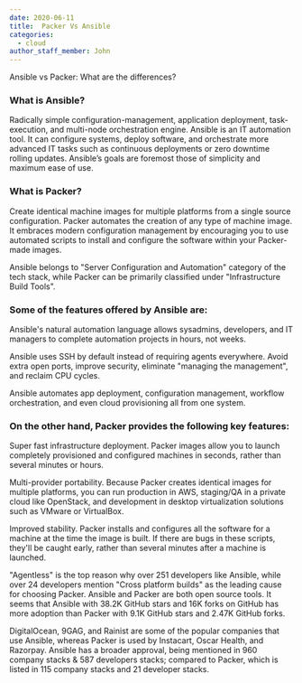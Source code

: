 ```yaml
---
date: 2020-06-11
title:  Packer Vs Ansible
categories:
  - cloud
author_staff_member: John
---
```

Ansible vs Packer: What are the differences? 

### What is Ansible? 
Radically simple configuration-management, application deployment, task-execution, and multi-node orchestration engine. Ansible is an IT automation tool. It can configure systems, deploy software, and orchestrate more advanced IT tasks such as continuous deployments or zero downtime rolling updates. Ansible’s goals are foremost those of simplicity and maximum ease of use.

### What is Packer?
Create identical machine images for multiple platforms from a single source configuration. Packer automates the creation of any type of machine image. It embraces modern configuration management by encouraging you to use automated scripts to install and configure the software within your Packer-made images.

Ansible belongs to "Server Configuration and Automation" category of the tech stack, while Packer can be primarily classified under "Infrastructure Build Tools".

### Some of the features offered by Ansible are:

Ansible's natural automation language allows sysadmins, developers, and IT managers to complete automation projects in hours, not weeks.

Ansible uses SSH by default instead of requiring agents everywhere. Avoid extra open ports, improve security, eliminate "managing the management", and reclaim CPU cycles.

Ansible automates app deployment, configuration management, workflow orchestration, and even cloud provisioning all from one system.

### On the other hand, Packer provides the following key features:

Super fast infrastructure deployment. Packer images allow you to launch completely provisioned and configured machines in seconds, rather than several minutes or hours.

Multi-provider portability. Because Packer creates identical images for multiple platforms, you can run production in AWS, staging/QA in a private cloud like OpenStack, and development in desktop virtualization solutions such as VMware or VirtualBox.

Improved stability. Packer installs and configures all the software for a machine at the time the image is built. If there are bugs in these scripts, they'll be caught early, rather than several minutes after a machine is launched.

"Agentless" is the top reason why over 251 developers like Ansible, while over 24 developers mention "Cross platform builds" as the leading cause for choosing Packer.
Ansible and Packer are both open source tools. It seems that Ansible with 38.2K GitHub stars and 16K forks on GitHub has more adoption than Packer with 9.1K GitHub stars and 2.47K GitHub forks.

DigitalOcean, 9GAG, and Rainist are some of the popular companies that use Ansible, whereas Packer is used by Instacart, Oscar Health, and Razorpay. Ansible has a broader approval, being mentioned in 960 company stacks & 587 developers stacks; compared to Packer, which is listed in 115 company stacks and 21 developer stacks.
